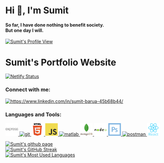 
<h1 align="left" >Hi 👋, I'm Sumit</h1>

<h4 align="left">So far, I have done nothing to benefit society.</br>But one day I will.</h4>

[![Sumit's Profile View](https://komarev.com/ghpvc/?username=sumitxt&color=2272FF&style=for-the-badge&label=SUMIT'S+PROFILE+VIEWS)](#)

<h1 align="left" >Sumit's Portfolio Website</h1>

[![Netlify Status](https://api.netlify.com/api/v1/badges/6679ac24-5ac7-4bb4-a8e9-f9c5b09ea15f/deploy-status)](https://sumitxt.ml)

<h3 align="left">Connect with me:</h3>
<p align="left">
<a href="https://www.linkedin.com/in/sumit-barua-45b68b44/" target="blank"><img align="center" src="https://raw.githubusercontent.com/rahuldkjain/github-profile-readme-generator/master/src/images/icons/Social/linked-in-alt.svg" alt="https://www.linkedin.com/in/sumit-barua-45b68b44/" height="30" width="40" /></a>
</p>

<h3 align="left">Languages and Tools:</h3>
<p align="left"> <a href="https://expressjs.com" target="_blank" rel="noreferrer"> <img src="https://raw.githubusercontent.com/devicons/devicon/master/icons/express/express-original-wordmark.svg" alt="express" width="40" height="40"/> </a> <a href="https://git-scm.com/" target="_blank" rel="noreferrer"> <img src="https://www.vectorlogo.zone/logos/git-scm/git-scm-icon.svg" alt="git" width="40" height="40"/> </a> <a href="https://www.w3.org/html/" target="_blank" rel="noreferrer"> <img src="https://raw.githubusercontent.com/devicons/devicon/master/icons/html5/html5-original-wordmark.svg" alt="html5" width="40" height="40"/> </a> <a href="https://developer.mozilla.org/en-US/docs/Web/JavaScript" target="_blank" rel="noreferrer"> <img src="https://raw.githubusercontent.com/devicons/devicon/master/icons/javascript/javascript-original.svg" alt="javascript" width="40" height="40"/> </a> <a href="https://www.mathworks.com/" target="_blank" rel="noreferrer"> <img src="https://upload.wikimedia.org/wikipedia/commons/2/21/Matlab_Logo.png" alt="matlab" width="40" height="40"/> </a> <a href="https://www.mongodb.com/" target="_blank" rel="noreferrer"> <img src="https://raw.githubusercontent.com/devicons/devicon/master/icons/mongodb/mongodb-original-wordmark.svg" alt="mongodb" width="40" height="40"/> </a> <a href="https://nodejs.org" target="_blank" rel="noreferrer"> <img src="https://raw.githubusercontent.com/devicons/devicon/master/icons/nodejs/nodejs-original-wordmark.svg" alt="nodejs" width="40" height="40"/> </a> <a href="https://www.photoshop.com/en" target="_blank" rel="noreferrer"> <img src="https://raw.githubusercontent.com/devicons/devicon/master/icons/photoshop/photoshop-line.svg" alt="photoshop" width="40" height="40"/> </a> <a href="https://postman.com" target="_blank" rel="noreferrer"> <img src="https://www.vectorlogo.zone/logos/getpostman/getpostman-icon.svg" alt="postman" width="40" height="40"/> </a> <a href="https://reactjs.org/" target="_blank" rel="noreferrer"> <img src="https://raw.githubusercontent.com/devicons/devicon/master/icons/react/react-original-wordmark.svg" alt="react" width="40" height="40"/> </a> </p>

[![Sumit's github page](https://github-readme-stats.vercel.app/api?username=sumitxt&count_private=true&show_icons=true&theme=radical&hide=stars,prs,issues,contribs&card_width=495px)](#)
</br>
[![Sumit's GitHub Streak](https://streak-stats.demolab.com/?user=sumitxt&theme=radical)](#)
</br>
[![Sumit's Most Used Languages](https://github-readme-stats.vercel.app/api/top-langs/?username=sumitxt&langs_count=8&theme=radical&exclude_repo=sumitxt/old-js-html-css-jquery-practices&card_width=495px)](#)



